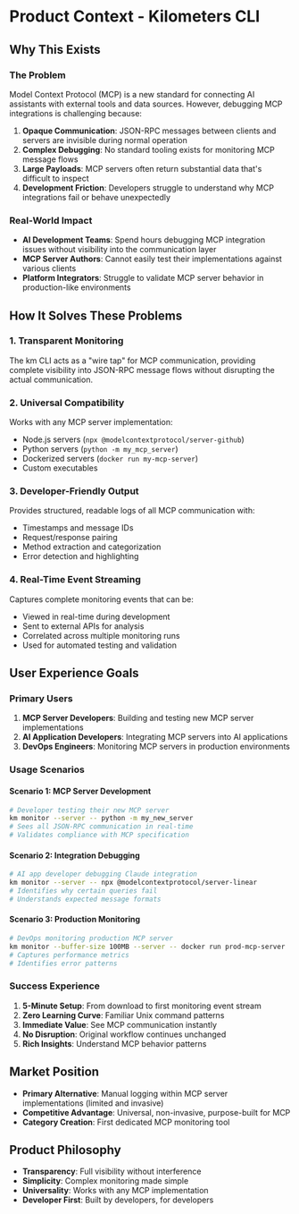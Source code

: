# Product Context - Kilometers CLI

## Why This Exists

### The Problem
Model Context Protocol (MCP) is a new standard for connecting AI assistants with external tools and data sources. However, debugging MCP integrations is challenging because:

1. **Opaque Communication**: JSON-RPC messages between clients and servers are invisible during normal operation
2. **Complex Debugging**: No standard tooling exists for monitoring MCP message flows
3. **Large Payloads**: MCP servers often return substantial data that's difficult to inspect
4. **Development Friction**: Developers struggle to understand why MCP integrations fail or behave unexpectedly

### Real-World Impact
- **AI Development Teams**: Spend hours debugging MCP integration issues without visibility into the communication layer
- **MCP Server Authors**: Cannot easily test their implementations against various clients
- **Platform Integrators**: Struggle to validate MCP server behavior in production-like environments

## How It Solves These Problems

### 1. Transparent Monitoring
The km CLI acts as a "wire tap" for MCP communication, providing complete visibility into JSON-RPC message flows without disrupting the actual communication.

### 2. Universal Compatibility
Works with any MCP server implementation:
- Node.js servers (`npx @modelcontextprotocol/server-github`)
- Python servers (`python -m my_mcp_server`)
- Dockerized servers (`docker run my-mcp-server`)
- Custom executables

### 3. Developer-Friendly Output
Provides structured, readable logs of all MCP communication with:
- Timestamps and message IDs
- Request/response pairing
- Method extraction and categorization
- Error detection and highlighting

### 4. Real-Time Event Streaming
Captures complete monitoring events that can be:
- Viewed in real-time during development
- Sent to external APIs for analysis
- Correlated across multiple monitoring runs
- Used for automated testing and validation

## User Experience Goals

### Primary Users
1. **MCP Server Developers**: Building and testing new MCP server implementations
2. **AI Application Developers**: Integrating MCP servers into AI applications
3. **DevOps Engineers**: Monitoring MCP servers in production environments

### Usage Scenarios

#### Scenario 1: MCP Server Development
```bash
# Developer testing their new MCP server
km monitor --server -- python -m my_new_server
# Sees all JSON-RPC communication in real-time
# Validates compliance with MCP specification
```

#### Scenario 2: Integration Debugging
```bash
# AI app developer debugging Claude integration
km monitor --server -- npx @modelcontextprotocol/server-linear
# Identifies why certain queries fail
# Understands expected message formats
```

#### Scenario 3: Production Monitoring
```bash
# DevOps monitoring production MCP server
km monitor --buffer-size 100MB --server -- docker run prod-mcp-server
# Captures performance metrics
# Identifies error patterns
```

### Success Experience
1. **5-Minute Setup**: From download to first monitoring event stream
2. **Zero Learning Curve**: Familiar Unix command patterns
3. **Immediate Value**: See MCP communication instantly
4. **No Disruption**: Original workflow continues unchanged
5. **Rich Insights**: Understand MCP behavior patterns

## Market Position
- **Primary Alternative**: Manual logging within MCP server implementations (limited and invasive)
- **Competitive Advantage**: Universal, non-invasive, purpose-built for MCP
- **Category Creation**: First dedicated MCP monitoring tool

## Product Philosophy
- **Transparency**: Full visibility without interference
- **Simplicity**: Complex monitoring made simple
- **Universality**: Works with any MCP implementation
- **Developer First**: Built by developers, for developers 